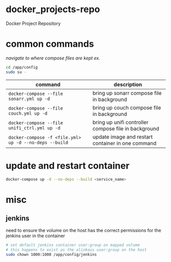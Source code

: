 # docker_projects-repo

Docker Project Repository

# common commands

*navigate to  where compose files are kept*
*ex.*
```bash
cd /app/config
sudo su -
```

|command|description|
|-------|-----------|
|`docker-compose --file sonarr.yml up -d`|bring up sonarr compose file in background|
|`docker-compose --file couch.yml up -d`|bring up couch compose file in background|
|`docker-compose --file unifi_ctrl.yml up -d`|bring up unifi controller compose file in background|
|`docker-compose -f <file.yml> up -d --no-deps --build`|update image and restart container in one command|

# update and restart container

```bash
docker-compose up -d --no-deps --build <service_name>
```

# misc

## jenkins

need to ensure the volume on the host has the correct permissions for the jenkins user in the container

```bash
# set default jenkins container user:group on mapped volume
# this happens to exist as the alinkous user:group on the host
sudo chown 1000:1000 /app/config/jenkins
```
